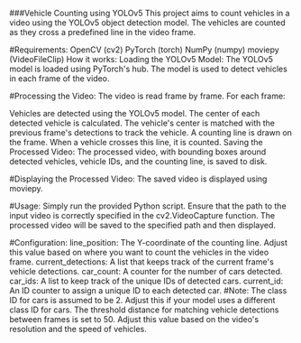 ###Vehicle Counting using YOLOv5
This project aims to count vehicles in a video using the YOLOv5 object detection model. The vehicles are counted as they cross a predefined line in the video frame.

#Requirements:
OpenCV (cv2)
PyTorch (torch)
NumPy (numpy)
moviepy (VideoFileClip)
How it works:
Loading the YOLOv5 Model: The YOLOv5 model is loaded using PyTorch's hub. The model is used to detect vehicles in each frame of the video.

#Processing the Video: The video is read frame by frame. For each frame:

Vehicles are detected using the YOLOv5 model.
The center of each detected vehicle is calculated.
The vehicle's center is matched with the previous frame's detections to track the vehicle.
A counting line is drawn on the frame. When a vehicle crosses this line, it is counted.
Saving the Processed Video: The processed video, with bounding boxes around detected vehicles, vehicle IDs, and the counting line, is saved to disk.

#Displaying the Processed Video: The saved video is displayed using moviepy.

#Usage:
Simply run the provided Python script. Ensure that the path to the input video is correctly specified in the cv2.VideoCapture function. The processed video will be saved to the specified path and then displayed.

#Configuration:
line_position: The Y-coordinate of the counting line. Adjust this value based on where you want to count the vehicles in the video frame.
current_detections: A list that keeps track of the current frame's vehicle detections.
car_count: A counter for the number of cars detected.
car_ids: A list to keep track of the unique IDs of detected cars.
current_id: An ID counter to assign a unique ID to each detected car.
#Note:
The class ID for cars is assumed to be 2. Adjust this if your model uses a different class ID for cars.
The threshold distance for matching vehicle detections between frames is set to 50. Adjust this value based on the video's resolution and the speed of vehicles.
